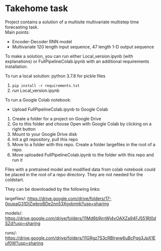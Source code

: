 # Takehome task

Project contains a solution of a multisite multivariate multistep time forecasting task.\
Main points:
* Encoder-Decoder RNN model
* Multivariate 120 length input sequence, 47 length 1-D output sequence

To make a solution, you can run either Local_version.ipynb (with explanations) or FullPipelineColab.ipynb with an additional requirements installation.

To run a local solution:
python 3.7.8 for pickle files
1. `pip install -r requirements.txt`
2. run Local_version.ipynb


To run a Google Colab notebook:
* Upload FullPipelineColab.ipynb to Google Colab 
1. Create a folder for a project on Google Drive
2. Go to this folder and choose Open with Google Colab by clicking on a right button
3. Mount to your Google Drive disk
4. Init a git repository, pull this repo 
5. Move to a folder with this repo. Create a folder largefiles in the root of a repo.
6. Move uploaded FullPipelineColab.ipynb to the folder with this repo and run it

Files with a pretrained model and modified data from colab notebook could be placed in the root of a repo directory.
They are not needed for the coldstart.

They can be downloaded by the following links: 

largefiles/:
https://drive.google.com/drive/folders/17-0oupaG31DIZwbroBDe2nn53Xgxbrmb?usp=sharing

models/:
https://drive.google.com/drive/folders/11Md6b9jrnWj4vOAXZa94FJ551RI0dSZd?usp=sharing

runs/:
https://drive.google.com/drive/folders/11GRgz7S3cRBlrww6uBcPqg3JpX1Euf0W?usp=sharing
